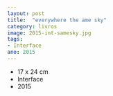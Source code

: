 ```yaml
---
layout: post
title:  "everywhere the ame sky"
category: livros
image: 2015-int-samesky.jpg
tags:
- Interface
ano: 2015
---
```


- 17 x 24 cm
- Interface
- 2015

